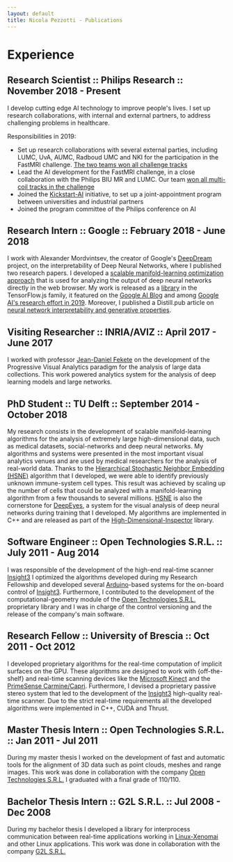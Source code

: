 ```yaml
---
layout: default
title: Nicola Pezzotti - Publications
---
```


Experience
================


Research Scientist :: Philips Research :: November 2018 - Present
-------

I develop cutting edge AI technology to improve people's lives.
I set up research collaborations, with internal and external partners, to address challenging problems in healthcare.

Responsibilities in 2019:

* Set up research collaborations with several external parties, including LUMC, UvA, AUMC, Radboud UMC and NKI for the participation in the FastMRI challenge. [The two teams won all challenge tracks](https://ai.facebook.com/blog/results-of-the-first-fastmri-image-reconstruction-challenge/)
* Lead the AI development for the FastMRI challenge, in a close collaboration with the Philips BIU MR and LUMC. Our team [won all multi-coil tracks in the challenge](https://ai.facebook.com/blog/results-of-the-first-fastmri-image-reconstruction-challenge/)
* Joined the [Kickstart-AI](https://www.kickstartai.nl/) initiative, to set up a joint-appointment program between universities and industrial partners
* Joined the program committee of the Philips conference on AI

Research Intern :: Google :: February 2018 - June 2018
-------
I work with Alexander Mordvintsev, the creator of Google's [DeepDream](https://it.wikipedia.org/wiki/Deep_Dream) project, on the interpretability of Deep Neural Networks, where I published two research papers.
I developed a [scalable manifold-learning optimization approach](https://nicola17.github.io/tfjs-tsne-demo/) that is used for analyzing the output of deep neural networks directly in the web browser.
My work is released as a [library](https://github.com/tensorflow/tfjs-tsne) in the TensorFlow.js family, it featured on the [Google AI Blog](https://ai.googleblog.com/2018/06/realtime-tsne-visualizations-with.html) and among [Google AI's research effort in 2019](https://ai.googleblog.com/2019/01/looking-back-at-googles-research.html).
Moreover, I published a Distill.pub article on [neural network interpretability and generative properties](https://distill.pub/2018/differentiable-parameterizations/).

Visiting Researcher :: INRIA/AVIZ :: April 2017 - June 2017
-------
I worked with professor [Jean-Daniel Fekete](https://en.wikipedia.org/wiki/Jean-Daniel_Fekete) on the development of the Progressive Visual Analytics paradigm for the analysis of large data collections. This work powered analytics system for the analysis of deep learning models and large networks.

PhD Student :: TU Delft :: September 2014 - October 2018
-------
My research consists in the development of scalable manifold-learning algorithms for the analysis of extremely large high-dimensional data, such as medical datasets, social-networks and deep neural networks.
My algorithms and systems were presented in the most important visual analytics venues and are used by medical researchers for the analysis of real-world data.
Thanks to the [Hierarchical Stochastic Neighbor Embedding (HSNE)][9] algorithm that I developed, we were able to identify previously unknown immune-system cell types.
This result was achieved by scaling up the number of cells that could be analyzed with a manifold-learning algorithm from a few thousands to several millions.
[HSNE][9] is also the cornerstone for [DeepEyes][10], a system for the visual analysis of deep neural networks during training that I developed.
My algorithms are implemented in C++ and are released as part of the [High-Dimensional-Inspector](https://github.com/Nicola17/High-Dimensional-Inspector) library.

Software Engineer :: Open Technologies S.R.L. :: July 2011 - Aug 2014
-------
I was responsible of the development of the high-end real-time scanner [Insight3][5]
I optimized the algorithms developed during my Research Fellowship and developed several [Arduino][6]-based systems for the on-board control of [Insight3][5].
Furthermore, I contributed to the development of the computational-geometry module of the [Open Technologies S.R.L.][1] proprietary library and I was in charge of the control versioning and the release of the company's main software.

Research Fellow :: University of Brescia :: Oct 2011 - Oct 2012
-------
I developed proprietary algorithms for the real-time computation of implicit surfaces on the GPU.
These algorithms are designed to work with {off-the-shelf} and real-time scanning devices like the [Microsoft Kinect][2] and the [PrimeSense Carmine/Capri][3].
Furthermore, I devised a proprietary passive stereo system that led to the development of the [Insight3][5] high-quality real-time scanner.
Due to the strict real-time requirements all the developed algorithms were implemented in C++, CUDA and Thrust.

Master Thesis Intern :: Open Technologies S.R.L. :: Jan 2011 - Jul 2011
-------
During my master thesis I worked on the development of fast and automatic tools for the alignment of 3D data such as point clouds, meshes and range images.
This work was done in collaboration with the company [Open Technologies S.R.L.][1]
I graduated with a final grade of 110/110.

Bachelor Thesis Intern :: G2L S.R.L. :: Jul 2008 - Dec 2008
-------
During my bachelor thesis I developed a library for interprocess communication between real-time applications working in [Linux-Xenomai][7] and other Linux applications.
This work was done in collaboration with the company [G2L S.R.L.][8]


[1]: http://www.scanner3d.it/en/
[2]: https://en.wikipedia.org/wiki/Kinect
[3]: https://en.wikipedia.org/wiki/PrimeSense
[4]: http://structure.io/openni
[5]: http://www.scanner3d.it/en/3d-scanner/insight3.html
[6]: https://www.arduino.cc/
[7]: https://xenomai.org/
[8]: http://www.g2l-automazione.it/english/company.html
[9]: https://graphics.tudelft.nl/Publications-new/2016/PHLEV16/hsne.pdf
[10]: https://graphics.tudelft.nl/Publications-new/2018/PHVLEV18/paper216.pdf
